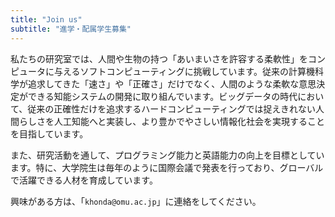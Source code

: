 ```yaml
---
title: "Join us"
subtitle: "進学・配属学生募集"
---
```


私たちの研究室では、人間や生物の持つ「あいまいさを許容する柔軟性」をコンピュータに与えるソフトコンピューティングに挑戦しています。従来の計算機科学が追求してきた「速さ」や「正確さ」だけでなく、人間のような柔軟な意思決定ができる知能システムの開発に取り組んでいます。ビッグデータの時代において、従来の正確性だけを追求するハードコンピューティングでは捉えきれない人間らしさを人工知能へと実装し、より豊かでやさしい情報化社会を実現することを目指しています。

また、研究活動を通して、プログラミング能力と英語能力の向上を目標としています。特に、大学院生は毎年のように国際会議で発表を行っており、グローバルで活躍できる人材を育成しています。

興味がある方は、「`khonda@omu.ac.jp`」に連絡をしてください。
